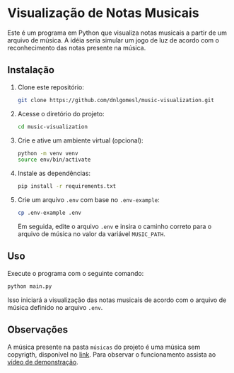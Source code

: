 # Visualização de Notas Musicais

Este é um programa em Python que visualiza notas musicais a partir de um arquivo de música. A idéia seria simular um jogo de luz de acordo com o reconhecimento das notas presente na música.

## Instalação

1. Clone este repositório:

   ```bash
   git clone https://github.com/dnlgomesl/music-visualization.git
   ```

2. Acesse o diretório do projeto:

   ```bash
   cd music-visualization
   ```

3. Crie e ative um ambiente virtual (opcional):

   ```bash
   python -m venv venv
   source env/bin/activate
   ```

4. Instale as dependências:

   ```bash
   pip install -r requirements.txt
   ```

5. Crie um arquivo `.env` com base no `.env-example`:

   ```bash
   cp .env-example .env
   ```

   Em seguida, edite o arquivo `.env` e insira o caminho correto para o arquivo de música no valor da variável `MUSIC_PATH`.

## Uso

Execute o programa com o seguinte comando:

```bash
python main.py
```

Isso iniciará a visualização das notas musicais de acordo com o arquivo de música definido no arquivo `.env`.

## Observações
A música presente na pasta `músicas` do projeto é uma música sem copyrigth, disponível no [link](https://soundcloud.com/hothammusic/summertime]). Para observar o funcionamento assista ao [vídeo de demonstração](/demonstracao/demo.mkv).